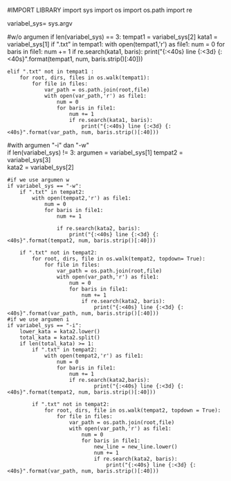 #IMPORT LIBRARY
import sys
import os
import os.path
import re

variabel_sys= sys.argv

#w/o argumen
if len(variabel_sys) == 3:
    tempat1 = variabel_sys[2]
    kata1 = variabel_sys[1]
    if ".txt" in tempat1:
        with open(tempat1,'r') as file1:
            num = 0
            for baris in file1:
                num += 1
                if re.search(kata1, baris):
                    print("{:<40s} line {:<3d} {:<40s}".format(tempat1, num, baris.strip()[:40]))
                    
    elif ".txt" not in tempat1 :  
        for root, dirs, files in os.walk(tempat1):
            for file in files:
                var_path = os.path.join(root,file)
                with open(var_path,'r') as file1:
                    num = 0
                    for baris in file1:
                        num += 1
                        if re.search(kata1, baris):
                            print("{:<40s} line {:<3d} {:<40s}".format(var_path, num, baris.strip()[:40]))
                        
                    
#with argumen "-i" dan "-w"                
if len(variabel_sys) != 3:
    argumen = variabel_sys[1]
    tempat2 = variabel_sys[3]               
    kata2 = variabel_sys[2]
   
    
    #if we use argumen w
    if variabel_sys == "-w":
        if ".txt" in tempat2:
            with open(tempat2,'r') as file1:
                num = 0
                for baris in file1:
                    num += 1
                    
                    if re.search(kata2, baris):
                        print("{:<40s} line {:<3d} {:<40s}".format(tempat2, num, baris.strip()[:40]))
                        
        if ".txt" not in tempat2:
            for root, dirs, file in os.walk(tempat2, topdown= True):
                for file in files:
                    var_path = os.path.join(root,file)
                    with open(var_path,'r') as file1:
                        num = 0
                        for baris in file1:
                            num += 1
                            if re.search(kata2, baris):
                                print("{:<40s} line {:<3d} {:<40s}".format(var_path, num, baris.strip()[:40]))
    #if we use argumen i                        
    if variabel_sys == "-i":
        lower_kata = kata2.lower()
        total_kata = kata2.split()
        if len(total_kata) >= 1:
            if ".txt" in tempat2:
                with open(tempat2,'r') as file1:
                    num = 0
                    for baris in file1:
                        num += 1
                        if re.search(kata2,baris):
                                print("{:<40s} line {:<3d} {:<40s}".format(tempat2, num, baris.strip()[:40]))
                                
            if ".txt" not in tempat2:
                for root, dirs, file in os.walk(tempat2, topdown = True):
                    for file in files:
                        var_path = os.path.join(root,file)
                        with open(var_path,'r') as file1:
                            num = 0
                            for baris in file1:
                                new_line = new_line.lower()
                                num += 1
                                if re.search(kata2, baris):
                                    print("{:<40s} line {:<3d} {:<40s}".format(var_path, num, baris.strip()[:40]))


                            
